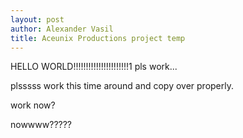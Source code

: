 ```yaml
---
layout: post
author: Alexander Vasil
title: Aceunix Productions project temp
---
```


HELLO WORLD!!!!!!!!!!!!!!!!!!!!!!1
pls work...

plsssss work this time around and copy over properly.

work now?

nowwww?????